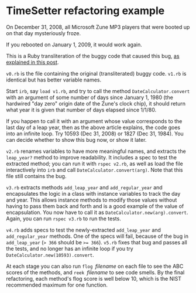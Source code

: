 # TimeSetter refactoring example

On December 31, 2008, all Microsoft Zune MP3 players that were booted up
on that day mysteriously froze.

If you rebooted on January 1, 2009, it would work again.

This is a Ruby transliteration of the buggy code that caused this bug,
[as explained in this
post](http://www.zuneboards.com/forums/showthread.php?t=38143).

`v0.rb` is the file containing the original (transliterated) buggy
code.  `v1.rb` is identical but has better variable names.

Start `irb`, say `load v1.rb`, and try to call the method
`DateCalculator.convert` with an argument of some number of days since
January 1, 1980 (the hardwired "day zero" origin date of the Zune's
clock chip), it should return what year it is given that number of days
elapsed since 1/1/80.

If you happen to call it with an argument whose value corresponds to the
last day of a leap year, then as the above article explains, the code
goes into an infinite loop.  Try 10593 (Dec 31, 2008) or 1827 (Dec 31,
1984).  You can decide whether to show this bug now, or show it later.

`v2.rb` renames variables to have more meaningful names, and extracts
the `leap_year?` method to improve readability.  It includes a spec to
test the extracted method; you can run it with `rspec v2.rb`, as well as
load the file interactively into `irb` and call
`DateCalculator.convert(arg)`.  Note that this file still 
contains the bug.

`v3.rb` extracts methods `add_leap_year` and `add_regular_year` and
encapsulates the logic in a class 
with instance variables to track the day and year.  This allows instance
methods to modify those values without having to pass them back and
forth and is a good example of the value of encapsulation.  You now have
to call it as `DateCalculator.new(arg).convert`.  Again, you can run
`rspec v3.rb` to run the tests.

`v4.rb` adds specs to test the newly-extracted `add_leap_year` and
`add_regular_year` methods.  One of the specs will fail, because of the
bug in `add_leap_year` (`> 366` should be `>= 366`).  `v5.rb` fixes that
bug and passes all the tests, and no longer has an infinite loop if you
try `DateCalculator.new(10593).convert`.

At each stage you can also run `flog `_filename_ on each file to see the
ABC scores of the methods, and `reek `_filename_ to see code smells.  By
the final refactoring, each method's flog score is well below 10, which
is the NIST recommended maximum for one function.
